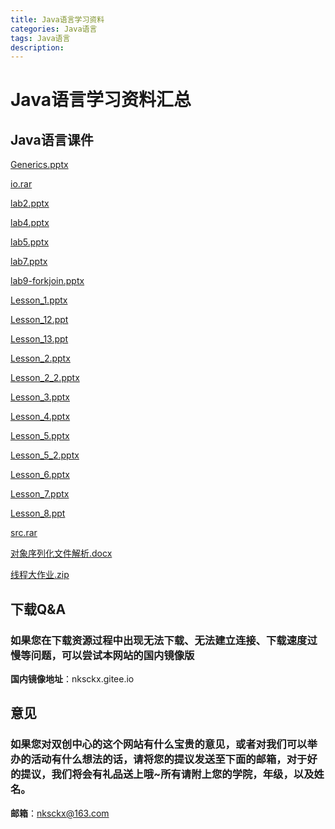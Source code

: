 ```yaml
---
title: Java语言学习资料
categories: Java语言
tags: Java语言
description: 
---
```


# Java语言学习资料汇总

<!--more-->

## Java语言课件

[Generics.pptx](https://gitee.com/nksckx/javayuyan/raw/master/Generics.pptx)

[io.rar](https://gitee.com/nksckx/javayuyan/raw/master/io.rar)

[lab2.pptx](https://gitee.com/nksckx/javayuyan/raw/master/lab2.pptx)

[lab4.pptx](https://gitee.com/nksckx/javayuyan/raw/master/lab4.pptx)

[lab5.pptx](https://gitee.com/nksckx/javayuyan/raw/master/lab5.pptx)

[lab7.pptx](https://gitee.com/nksckx/javayuyan/raw/master/lab7.pptx)

[lab9-forkjoin.pptx](https://gitee.com/nksckx/javayuyan/raw/master/lab9-forkjoin.pptx)

[Lesson_1.pptx](https://gitee.com/nksckx/javayuyan/raw/master/Lesson_1.pptx)

[Lesson_12.ppt](https://gitee.com/nksckx/javayuyan/raw/master/Lesson_12.ppt)

[Lesson_13.ppt](https://gitee.com/nksckx/javayuyan/raw/master/Lesson_13.ppt)

[Lesson_2.pptx](https://gitee.com/nksckx/javayuyan/raw/master/Lesson_2.pptx)

[Lesson_2_2.pptx](https://gitee.com/nksckx/javayuyan/raw/master/Lesson_2_2.pptx)

[Lesson_3.pptx](https://gitee.com/nksckx/javayuyan/raw/master/Lesson_3.pptx)

[Lesson_4.pptx](https://gitee.com/nksckx/javayuyan/raw/master/Lesson_4.pptx)

[Lesson_5.pptx](https://gitee.com/nksckx/javayuyan/raw/master/Lesson_5.pptx)

[Lesson_5_2.pptx](https://gitee.com/nksckx/javayuyan/raw/master/Lesson_5_2.pptx)

[Lesson_6.pptx](https://gitee.com/nksckx/javayuyan/raw/master/Lesson_6.pptx)

[Lesson_7.pptx](https://gitee.com/nksckx/javayuyan/raw/master/Lesson_7.pptx)

[Lesson_8.ppt](https://gitee.com/nksckx/javayuyan/raw/master/Lesson_8.ppt)

[src.rar](https://gitee.com/nksckx/javayuyan/raw/master/src.rar)

[对象序列化文件解析.docx](https://gitee.com/nksckx/javayuyan/raw/master/对象序列化文件解析.docx)

[线程大作业.zip](https://gitee.com/nksckx/javayuyan/raw/master/线程大作业.zip)

## 下载Q&A

### 如果您在下载资源过程中出现无法下载、无法建立连接、下载速度过慢等问题，可以尝试本网站的国内镜像版

**国内镜像地址**：nksckx.gitee.io

## 意见

### 如果您对双创中心的这个网站有什么宝贵的意见，或者对我们可以举办的活动有什么想法的话，请将您的提议发送至下面的邮箱，对于好的提议，我们将会有礼品送上哦~所有请附上您的学院，年级，以及姓名。

**邮箱**：nksckx@163.com
